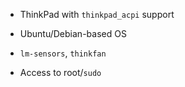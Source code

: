- ThinkPad with `thinkpad_acpi` support

- Ubuntu/Debian-based OS

- `lm-sensors`, `thinkfan`

- Access to root/`sudo`
